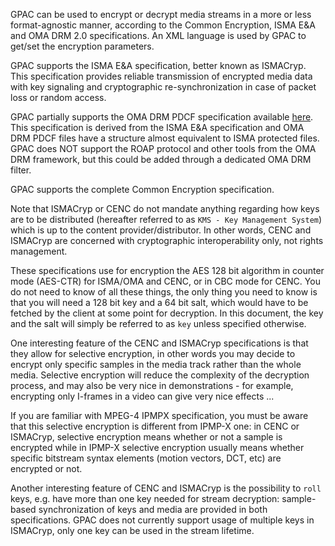 GPAC can be used to encrypt or decrypt media streams in a more or less format-agnostic manner, according to the Common Encryption, ISMA E&A and OMA DRM 2.0 specifications. An XML language is used by GPAC to get/set the encryption parameters.

GPAC supports the ISMA E&A specification, better known as ISMACryp. This specification provides reliable transmission of encrypted media data with key signaling and cryptographic re-synchronization in case of packet loss or random access.

GPAC partially supports the OMA DRM PDCF specification available [here](https://www.openmobilealliance.org/release/DRM/V2_1_2-20110531-A/OMA-TS-DRM_DCF-V2_1-20081014-A.pdf). This specification is derived from the ISMA E&A specification and OMA DRM PDCF files have a structure almost equivalent to ISMA protected files. GPAC does NOT support the ROAP protocol and other tools from the OMA DRM framework, but this could be added through a dedicated OMA DRM filter.

GPAC supports the complete Common Encryption specification. 

Note that ISMACryp or CENC do not mandate anything regarding how keys are to be distributed (hereafter referred to as `KMS - Key Management System`) which is up to the content provider/distributor. In other words, CENC and ISMACryp are concerned with cryptographic interoperability only, not rights management.

These specifications use for encryption the AES 128 bit algorithm in counter mode (AES-CTR) for ISMA/OMA and CENC, or in CBC mode for CENC. You do not need to know of all these things, the only thing you need to know is that you will need a 128 bit key and a 64 bit salt, which would have to be fetched by the client at some point for decryption. In this document, the key and the salt will simply be referred to as `key` unless specified otherwise.

One interesting feature of the CENC and ISMACryp specifications is that they allow for selective encryption, in other words you may decide to encrypt only specific samples in the media track rather than the whole media. Selective encryption will reduce the complexity of the decryption process, and may also be very nice in demonstrations - for example, encrypting only I-frames in a video can give very nice effects ...

If you are familiar with MPEG-4 IPMPX specification, you must be aware that this selective encryption is different from IPMP-X one: in CENC or ISMACryp, selective encryption means whether or not a sample is encrypted while in IPMP-X selective encryption usually means whether specific bitstream syntax elements (motion vectors, DCT, etc) are encrypted or not.

Another interesting feature of CENC and ISMACryp is the possibility to `roll` keys, e.g. have more than one key needed for stream decryption: sample-based synchronization of keys and media are provided in both specifications. GPAC does not currently support usage of multiple keys in ISMACryp, only one key can be used in the stream lifetime.
